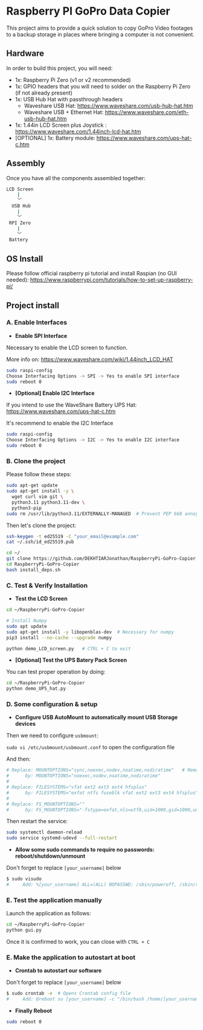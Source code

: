 # Raspberry PI GoPro Data Copier

This project aims to provide a quick solution to copy GoPro Video footages to a backup storage in places where bringing a computer is not convenient.

## Hardware

In order to build this project, you will need:

- 1x: Raspberry Pi Zero (v1 or v2 recommended)
- 1x: GPIO headers that you will need to solder on the Raspberry Pi Zero (if not already present)
- 1x: USB Hub Hat with passthrough headers
  - Waveshare USB Hat: https://www.waveshare.com/usb-hub-hat.htm
  - Waveshare USB + Ethernet Hat: https://www.waveshare.com/eth-usb-hub-hat.htm 
- 1x: 1.44in LCD Screen plus Joystick : https://www.waveshare.com/1.44inch-lcd-hat.htm
- [OPTIONAL] 1x: Battery module: https://www.waveshare.com/ups-hat-c.htm

## Assembly

Once you have all the components assembled together:

```bash
LCD Screen 
    |
    ﹀
  USB Hub
    |
    ﹀
 RPI Zero
    |
    ﹀
 Battery
```

 ## OS Install

 Please follow official raspberry pi tutorial and install Raspian (no GUI needed): https://www.raspberrypi.com/tutorials/how-to-set-up-raspberry-pi/

## Project install

### A. Enable Interfaces

* **Enable SPI Interface**

Necessary to enable the LCD screen to function.

More info on: https://www.waveshare.com/wiki/1.44inch_LCD_HAT

```bash
sudo raspi-config
Choose Interfacing Options -> SPI -> Yes to enable SPI interface
sudo reboot 0
```

* **[Optional] Enable I2C Interface**

If you intend to use the WaveShare Battery UPS Hat: https://www.waveshare.com/ups-hat-c.htm

It's recommend to enable the I2C Interface

```bash
sudo raspi-config 
Choose Interfacing Options -> I2C -> Yes to enable I2C interface
sudo reboot 0
```

### B. Clone the project

Please follow these steps:

```bash
sudo apt-get update
sudo apt-get install -y \
  wget curl vim git \
  python3.11 python3.11-dev \
  python3-pip
sudo rm /usr/lib/python3.11/EXTERNALLY-MANAGED  # Prevent PEP 668 annoyance
```

Then let's clone the project:

```bash
ssh-keygen -t ed25519 -C "your_email@example.com"
cat ~/.ssh/id_ed25519.pub
```

```bash
cd ~/ 
git clone https://github.com/DEKHTIARJonathan/RaspberryPi-GoPro-Copier.git
cd RaspberryPi-GoPro-Copier
bash install_deps.sh
```

### C. Test & Verify Installation

* **Test the LCD Screen**

```bash
cd ~/RaspberryPi-GoPro-Copier

# Install Numpy
sudo apt update
sudo apt-get install -y libopenblas-dev  # Necessary for numpy
pip3 install --no-cache --upgrade numpy

python demo_LCD_screen.py   # CTRL + C to exit
```

* **[Optional] Test the UPS Batery Pack Screen**

You can test proper operation by doing:
```bash
cd ~/RaspberryPi-GoPro-Copier
python demo_UPS_hat.py
```

### D. Some configuration & setup

* **Configure USB AutoMount to automatically mount USB Storage devices**

Then we need to configure `usbmount`:

`sudo vi /etc/usbmount/usbmount.conf` to open the configuration file

And then:
```bash
# Replace: MOUNTOPTIONS="sync,noexec,nodev,noatime,nodiratime"   # Remove `sync` option
#      by: MOUNTOPTIONS="noexec,nodev,noatime,nodiratime"
#
# Replace: FILESYSTEMS="vfat ext2 ext3 ext4 hfsplus"
#      by: FILESYSTEMS="exfat ntfs fuseblk vfat ext2 ext3 ext4 hfsplus"
#
# Replace: FS_MOUNTOPTIONS=""
#      by: FS_MOUNTOPTIONS="-fstype=exfat,nls=utf8,uid=1000,gid=1000,umask=0002 -fstype=vfat,nls=utf8,uid=1000,gid=1000,umask=0002 -fstype=ntfs-3g,nls=utf8,uid=1000,gid=1000,umask=0002 -fstype=fuseblk,nls=utf8,uid=1000,gid=1000,umask=0002"
```

Then restart the service:

```bash
sudo systemctl daemon-reload
sudo service systemd-udevd --full-restart
```

* **Allow some sudo commands to require no passwords: reboot/shutdown/unmount**

Don't forget to replace `[your_username]` below

``` bash
$ sudo visudo
#     Add: %[your_username] ALL=(ALL) NOPASSWD: /sbin/poweroff, /sbin/reboot, /sbin/shutdown, /bin/umount
```

### E. Test the application manually

Launch the application as follows:

```bash
cd ~/RaspberryPi-GoPro-Copier
python gui.py
```

Once it is confirmed to work, you can close with `CTRL + C`

### E. Make the application to autostart at boot

* **Crontab to autostart our software**

Don't forget to replace `[your_username]` below

``` bash
$ sudo crontab -e  # Opens Crontab config file
#     Add: @reboot su [your_username] -c "/bin/bash /home/[your_username]/RaspberryPi-GoPro-Copier/startup.sh" >/home/[your_username]/RaspberryPi-GoPro-Copier/logs/cronlog 2>&1
```

* **Finally Reboot**
```bash
sudo reboot 0
```


